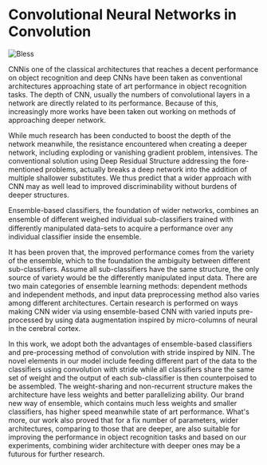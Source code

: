 # Convolutional Neural Networks in Convolution

![Bless](https://cdn.rawgit.com/LunaGao/BlessYourCodeTag/master/tags/ramen.svg)

CNNis one of the classical architectures that reaches a decent performance on object recognition and deep CNNs have been taken as conventional architectures approaching state of art performance in object recognition tasks.
The depth of CNN, usually the numbers of convolutional layers in a network are directly related to its performance.
Because of this, increasingly more works have been taken out working on methods of approaching deeper network. 

While much research has been conducted to boost the depth of the network meanwhile, the resistance encountered when creating a deeper network, including exploding or vanishing gradient problem, intensives. The conventional solution using Deep Residual Structure addressing the fore-mentioned problems, actually breaks a deep network into the addition of multiple shallower substitutes. We thus predict that a wider approach with CNN may as well lead to improved discriminability without burdens of deeper structures. 

Ensemble-based classifiers, the foundation of wider networks, combines an ensemble of different weighed individual sub-classiﬁers trained with differently manipulated data-sets to acquire a performance over any individual classifier inside the ensemble.

It has been proven that, the improved performance comes from the variety of the ensemble, which to the foundation the ambiguity between different sub-classifiers. 
Assume all sub-classifiers have the same structure, the only source of variety would be the differently manipulated input data. 
There are two main categories of ensemble learning methods: dependent methods and independent methods, and input data preprocessing method also varies among different architectures.
Certain research is performed on ways making CNN wider via using ensemble-based CNN with varied inputs pre-processed by using data augmentation inspired by micro-columns of neural in the cerebral cortex.

In this work, we adopt both the advantages of ensemble-based classifiers and pre-processing method of convolution with stride inspired by NIN.
The novel elements in our model include feeding different part of the data to the classifiers using convolution with stride while all classifiers share the same set of weight and the output of each sub-classifier is then counterpoised to be assembled.
The weight-sharing and non-recurrent structure  makes the architecture have less weights and better parallelizing ability.
Our brand new way of ensemble, which contains much less weights and smaller classifiers, has higher speed meanwhile state of art performance.
What's more, our work also proved that for a fix number of parameters, wider architectures, comparing to those that are deeper, are also suitable for improving the performance in object recognition tasks and based on our experiments, combining wider architecture with deeper ones may be a futurous for further research.
